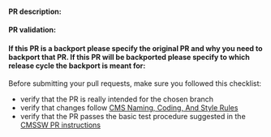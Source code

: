 #### PR description:

<!-- Please replace this text with a description of the feature proposed or problem addressed, specifying:
  - what changes are expected in the output if any, 
  - what other PRs or externals it depends upon if any,
  - link to any additional material useful to provide a documentation for this PR (slides, JIRA tickets, related pull requestes, hypernews, TWiki or Indico pages)  -->

#### PR validation:

<!-- Please replace this text with a description of which tests have been performed to verify the correctness of the PR, including the eventual addition of new code for testing like unit tests, test configurations, additions or updates to the runTheMatrix test workflows -->

#### If this PR is a backport please specify the original PR and why you need to backport that PR. If this PR will be backported please specify to which release cycle the backport is meant for:

<!-- Please replace this text with any link to the master PR, or the intended backport release cycle numbers -->

Before submitting your pull requests, make sure you followed this checklist:
- verify that the PR is really intended for the chosen branch
- verify that changes follow [CMS Naming, Coding, And Style Rules](http://cms-sw.github.io/cms_coding_rules.html)
- verify that the PR passes the basic test procedure suggested in the [CMSSW PR instructions](https://cms-sw.github.io/PRWorkflow.html)

<!-- Please delete the text above after you verified all points of the checklist  -->
